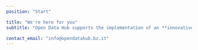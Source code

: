 ```yaml
---
position: "Start"

title: "We're here for you"
subtitle: "Open Data Hub supports the implementation of an **innovative platform**, where talents can **use data and create innovative solutions** for the SMART Green Region South Tyrol."

contact_email: "info@opendatahub.bz.it"
---
```


